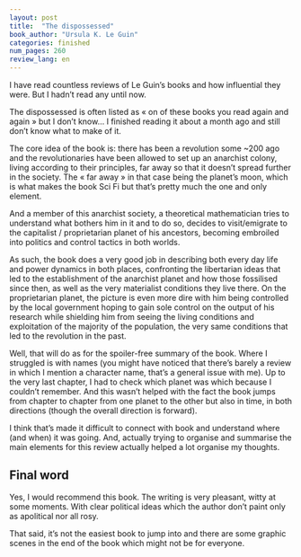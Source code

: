 ```yaml
---
layout: post
title:  "The dispossessed"
book_author: "Ursula K. Le Guin"
categories: finished
num_pages: 260
review_lang: en
---
```


I have read countless reviews of Le Guin’s books and how influential they were. But I hadn’t read any until now.

The dispossessed is often listed as « on of these books you read again and again » but I don’t know… I finished reading it about a month ago and still don’t know what to make of it.

The core idea of the book is: there has been a revolution some ~200 ago and the revolutionaries have been allowed to set up an anarchist colony, living according to their principles, far away so that it doesn’t spread further in the society. The « far away » in that case being the planet’s moon, which is what makes the book Sci Fi but that’s pretty much the one and only element.

And a member of this anarchist society, a theoretical mathematician tries to understand what bothers him in it and to do so, decides to visit/emigrate to the capitalist / proprietarian planet of his ancestors, becoming embroiled into politics and control tactics in both worlds.

As such, the book does a very good job in describing both every day life and power dynamics in both places, confronting the libertarian ideas that led to the establishment of the anarchist planet and how those fossilised since then, as well as the very materialist conditions they live there. On the proprietarian planet, the picture is even more dire with him being controlled by the local government hoping to gain sole control on the output of his research while shielding him from seeing the living conditions and exploitation of the majority of the population, the very same conditions that led to the revolution in the past.

Well, that will do as for the spoiler-free summary of the book. Where I struggled is with names (you might have noticed that there’s barely a review in which I mention a character name, that’s a general issue with me). Up to the very last chapter, I had to check which planet was which because I couldn’t remember. And this wasn’t helped with the fact the book jumps from chapter to chapter from one planet to the other but also in time, in both directions (though the overall direction is forward).

I think that’s made it difficult to connect with book and understand where (and when) it was going. And, actually trying to organise and summarise the main elements for this review actually helped a lot organise my thoughts.

## Final word

Yes, I would recommend this book. The writing is very pleasant, witty at some moments. With clear political ideas which the author don’t paint only as apolitical nor all rosy.

That said, it’s not the easiest book to jump into and there are some graphic scenes in the end of the book which might not be for everyone.